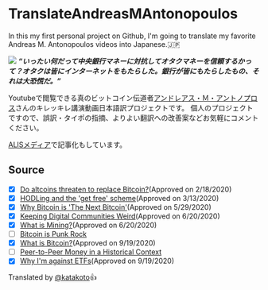 # TranslateAndreasMAntonopoulos

In this my first personal project on Github, I'm going to translate my favorite Andreas M. Antonopoulos videos into Japanese.:jp:

![](https://i.redd.it/0f88vogzi9t11.jpg)
***“いったい何だって中央銀行マネーに対抗してオタクマネーを信頼するかって？オタクは皆にインターネットをもたらした。銀行が皆にもたらしたもの、それは大恐慌だ。”***

Youtubeで閲覧できる真のビットコイン伝道者[アンドレアス・Ｍ・アントノプロス](https://antonopoulos.com/)さんのキレッキレ講演動画日本語訳プロジェクトです。
個人のプロジェクトですので、誤訳・タイポの指摘、よりよい翻訳への改善案などお気軽にコメントください。

[ALISメディア](https://alischool.me/magazines/katakoto/ask_antonopoulos)で記事化もしています。

## Source
- [x] [Do altcoins threaten to replace Bitcoin?](https://youtu.be/w-V_5EWyU5c)(Approved on 2/18/2020)
- [x] [HODLing and the 'get free' scheme](https://youtu.be/MhOwmsW1YNI)(Approved on 3/13/2020)
- [x] [Why Bitcoin is 'The Next Bitcoin'](https://youtu.be/p0ftZgCEZos)(Approved on 5/29/2020)
- [x] [Keeping Digital Communities Weird](https://youtu.be/1MG1aR71uFg)(Approved on 6/20/2020)
- [x] [What is Mining?](https://youtu.be/t4p4iMqmxbQ)(Approved on 6/20/2020)
- [ ] [Bitcoin is Punk Rock](https://youtu.be/A6kJfvuNqtg)
- [x] [What is Bitcoin?](https://youtu.be/LA9A1RyXv9s)(Approved on 9/19/2020)
- [ ] [Peer-to-Peer Money in a Historical Context](https://youtu.be/n-EpKQ6xIJs)
- [x] [Why I'm against ETFs](https://t.co/e8LJpDs5tj)(Approved on 9/19/2020)

Translated by [@katakoto](https://twitter.com/katakoto):+1:
